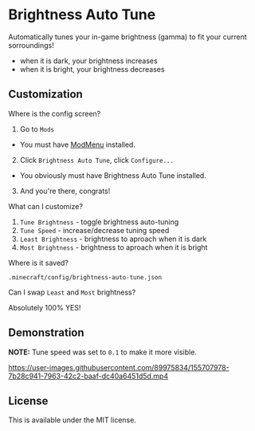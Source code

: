 # Brightness Auto Tune

Automatically tunes your in-game brightness (gamma) to fit your current sorroundings!

 - when it is dark, your brightness increases
 - when it is bright, your brightness decreases

## Customization

Where is the config screen?

 1. Go to `Mods`
 - You must have [ModMenu](https://github.com/TerraformersMC/ModMenu) installed.
 2. Click `Brightness Auto Tune`, click `Configure...`
 - You obviously must have Brightness Auto Tune installed.
 3. And you're there, congrats!

What can I customize?

 1. `Tune Brightness` - toggle brightness auto-tuning
 2. `Tune Speed` - increase/decrease tuning speed
 3. `Least Brightness` - brightness to aproach when it is dark
 3. `Most Brightness` - brightness to aproach when it is bright

Where is it saved?

`.minecraft/config/brightness-auto-tune.json`

Can I swap `Least` and `Most` brightness?

Absolutely 100% YES!

## Demonstration

**NOTE:** Tune speed was set to `0.1` to make it more visible.

https://user-images.githubusercontent.com/89975834/155707978-7b28c941-7963-42c2-baaf-dc40a6451d5d.mp4

## License

This is available under the MIT license.
